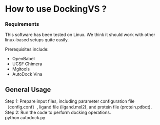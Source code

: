 # How to use DockingVS ?

###  Requirements

This software has been tested on Linux. We think it should work with other linux-based setups quite easily.
 
Prerequisites include:
* OpenBabel
* UCSF Chimera
* Mgltools
* AutoDock Vina

## General Usage

Step 1: Prepare input files, including parameter configuration file（config.conf）, ligand file (ligand.mol2), and protein file (protein.pdbqt).<br>
Step 2: Run the code to perform docking operations.<br>
        python autodock.py
